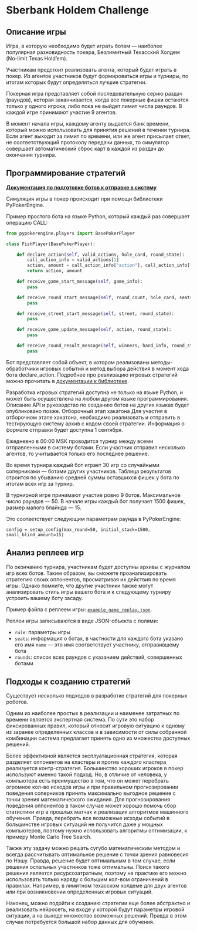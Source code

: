 Sberbank Holdem Challenge
=========================

## Описание игры

Игра, в которую необходимо будет играть ботам — наиболее популярная разновидность покера, Безлимитный Техасский Холдем (No-limit Texas Hold’em). 

Участникам предстоит реализовать агента, который будет играть в покер. Из агентов участников будут формироваться игры и турниры, по итогам которых будут определяться лучшие стратегии. 

Покерная игра представляет собой последовательную серию раздач (раундов), которая заканчивается, когда все покерные фишки остаются только у одного игрока, либо пока не выйдет лимит числа раундов. В каждой игре принимают участие 9 агентов. 

В момент начала игры, каждому агенту выдается банк времени, который можно использовать для принятия решений в течении турнира. Если агент выходит за лимит по времени, или же агент присылает ответ, не соответствующий протоколу передачи данных, то симулятор совершает автоматический сброс карт в каждой из раздач до окончания турнира.

## Программирование стратегий

**[Документация по подготовке ботов к отправке в систему](SUBMISSION.md)**

Симуляция игры в покер происходит при помощи библиотеки PyPokerEngine.

Пример простого бота на языке Python, который каждый раз совершает операцию CALL:

```python
from pypokerengine.players import BasePokerPlayer

class FishPlayer(BasePokerPlayer):

    def declare_action(self, valid_actions, hole_card, round_state):
        call_action_info = valid_actions[1]
        action, amount = call_action_info["action"], call_action_info["amount"]
        return action, amount

    def receive_game_start_message(self, game_info):
        pass

    def receive_round_start_message(self, round_count, hole_card, seats):
        pass

    def receive_street_start_message(self, street, round_state):
        pass

    def receive_game_update_message(self, action, round_state):
        pass

    def receive_round_result_message(self, winners, hand_info, round_state):
        pass
```

Бот представляет собой объект, в котором реализованы методы-обработчики игровых событий и метод выбора действия в момент хода бота declare_action. Подробнее про реализацию игровых стратегий можно прочитать в [документации к библиотеке](PyPokerEngine/README.md).

Разработка игровых стратегий доступна не только на языке Python, и может быть осуществлена на любом другом языке программирования. Описание API и руководство по созданию ботов на других языках будет опубликовано позже.
Отборочный этап хакатона
Для участия в отборочном этапе хакатона, необходимо реализовать и отправить в тестирующую систему архив с кодом своей стратегии. Информация о формате отправки будет доступна 1 сентября.

Ежедневно в 00:00 MSK проводится турнир между всеми отправленными в систему ботами. Если участник отправил несколько агентов, то учитывается только его последнее решение.

Во время турнира каждый бот играет 30 игр со случайными соперниками — ботами других участников. Таблица результатов строится по убыванию средней суммы оставшихся фишек у бота по итогам всех игр за турнир. 

В турнирной игре принимают участие ровно 9 ботов. Максимальное число раундов — 50. В начале игры каждый бот получает 1500 фишек, размер малого блайнда — 15.

Это соответствует следующим параметрам раунда в PyPokerEngine:
```
config = setup_config(max_round=50, initial_stack=1500, small_blind_amount=15)
```

## Анализ реплеев игр

По окончанию турнира, участникам будет доступны архивы с журналом игр всех ботов. Таким образом, вы сможете проанализировать стратегию своих оппонентов, просматривая их действия по время игры. Однако помните, что другие участники также могут анализировать стиль игры вашего бота и к следующему турниру устроить вашему боту засаду.

Пример файла с реплеем игры: [`example_game_replay.json`](example_game_replay.json).

Реплеи игры записываются в виде JSON-объекта с полями:
- `rule`: параметры игры
- `seats`: информация о ботах, в частности для каждого бота указано его имя `name` — это имя соответствует участнику, отправившему бота
- `rounds`: список всех раундов с указанием действий, совершенных ботами

## Подходы к созданию стратегий

Существует несколько подходов в разработке стратегий для покерных роботов.

Одним из наиболее простых в реализации и наименее затратных по времени является экспертная система. По сути это набор фиксированных правил, который относит игровую ситуацию к одному из заранее определенных классов и в зависимости от силы собранной комбинации система предлагает принять одно из множества доступных решений.

Более эффективной является эксплуатационная стратегия, которая разделяет оппонентов на кластеры и против каждого кластера реализуется контр-стратегия. Большинство хороших игроков в покер используют именно такой подход. Но, в отличие от человека, у компьютера есть преимущество в том, что он может перебрать огромное кол-во исходов игры и при правильном прогнозировании поведения соперников принять максимально выгодное решение с точки зрения математического ожидания. Для прогнозирования поведения оппонентов в таком случае может хорошо помочь сбор статистики игр в прошлых матчах и реализация алгоритмов машинного обучения. Правда, перебрать все возможные исходы событий в большинстве игровых ситуаций не получится даже у мощных компьютеров, поэтому нужно использовать алгоритмы оптимизации, к примеру Monte Carlo Tree Search.

Также эту задачу можно решать сугубо математическим методом и всегда рассчитывать оптимальное решение с точки зрения равновесия по Нэшу. Правда, решение будет оптимальным в том случае, если решения остальных участников тоже оптимальны. Поиск такого решения является ресурсозатратным, поэтому на практике его можно использовать только наряду с большим кол-вом ограничений в правилах. Например, в лимитном техасском холдеме для двух агентов или при возникновении определенных игровых ситуаций.

Наконец, можно подойти к созданию стратегии еще более абстрактно и реализовать нейросеть, на входе у которой будут параметры игровой ситуации, а на выходе множество возможных решений. Правда в этом случае потребуется большой набор данных для обучения.

